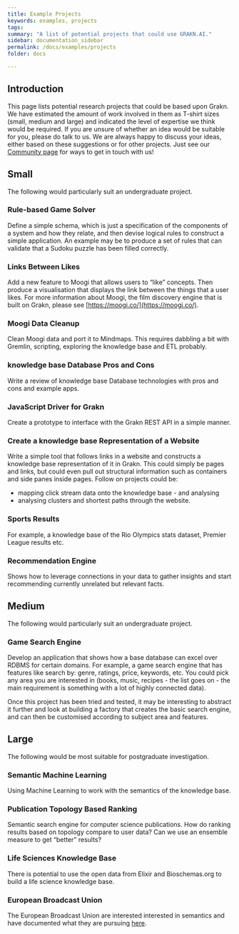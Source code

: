 ```yaml
---
title: Example Projects
keywords: examples, projects
tags:
summary: "A list of potential projects that could use GRAKN.AI."
sidebar: documentation_sidebar
permalink: /docs/examples/projects
folder: docs

---
```


## Introduction

This page lists potential research projects that could be based upon Grakn. We have estimated the amount of work involved in them as T-shirt sizes (small, medium and large) and indicated the level of expertise we think would be required. If you are unsure of whether an idea would be suitable for you, please do talk to us. We are always happy to discuss your ideas, either based on these suggestions or for other projects. Just see our [Community page](https://grakn.ai/community) for ways to get in touch with us!

## Small

The following would particularly suit an undergraduate project.

### Rule-based Game Solver   
Define a simple schema, which is just a specification of the components of a system and how they relate, and then devise logical rules to construct a simple application. An example may be to produce a set of rules that can validate that a Sudoku puzzle has been filled correctly.

### Links Between Likes
Add a new feature to Moogi that allows users to “like” concepts. Then produce a visualisation that displays the link between the things that a user likes. For more information about Moogi, the film discovery engine that is built on Grakn, please see [https://moogi.co/](https://moogi.co/).

### Moogi Data Cleanup
Clean Moogi data and port it to Mindmaps. This requires dabbling a bit with Gremlin, scripting, exploring the knowledge base and ETL probably.

### knowledge base Database Pros and Cons
Write a review of knowledge base Database technologies with pros and cons and example apps.

### JavaScript Driver for Grakn
Create a prototype to interface with the Grakn REST API in a simple manner.

### Create a knowledge base Representation of a Website
Write a simple tool that follows links in a website and constructs a knowledge base representation of it in Grakn. This could simply be pages and links, but could even pull out structural information such as containers and side panes inside pages. Follow on projects could be:   
 - mapping click stream data onto the knowledge base - and analysing
 - analysing clusters and shortest paths through the website.

### Sports Results
For example, a knowledge base of the Rio Olympics stats dataset, Premier League results etc.

### Recommendation Engine
Shows how to leverage connections in your data to gather insights and start recommending currently unrelated but relevant facts.

## Medium

The following would particularly suit an undergraduate project.

### Game Search Engine   
Develop an application that shows how a base database can excel over RDBMS for certain domains. For example, a game search engine that has features like search by: genre, ratings, price, keywords, etc. You could pick any area you are interested in (books, music, recipes - the list goes on - the main requirement is something with a lot of highly connected data).   

Once this project has been tried and tested, it may be interesting to abstract it further and look at building a factory that creates the basic search engine, and can then be customised according to subject area and features.      

## Large

The following would be most suitable for postgraduate investigation.

### Semantic Machine Learning
Using Machine Learning to work with the semantics of the knowledge base.

### Publication Topology Based Ranking   
Semantic search engine for computer science publications. How do ranking results based on topology compare to user data? Can we use an ensemble measure to get “better” results?

### Life Sciences Knowledge Base
There is potential to use the open data from Elixir and Bioschemas.org to build a life science knowledge base.

### European Broadcast Union
The European Broadcast Union are interested interested in semantics and have documented what they are pursuing [here](https://nlpdbpedia2016.files.wordpress.com/2016/09/nlpdbpedia2016_paper_1.pdf).
